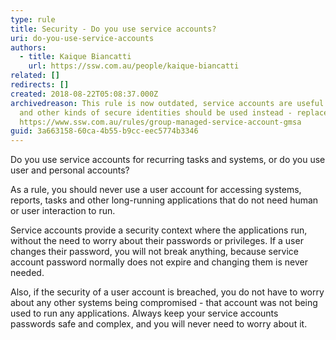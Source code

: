 ```yaml
---
type: rule
title: Security - Do you use service accounts?
uri: do-you-use-service-accounts
authors:
  - title: Kaique Biancatti
    url: https://ssw.com.au/people/kaique-biancatti
related: []
redirects: []
created: 2018-08-22T05:08:37.000Z
archivedreason: This rule is now outdated, service accounts are useful but gMSAs
  and other kinds of secure identities should be used instead - replaced by
  https://www.ssw.com.au/rules/group-managed-service-account-gmsa
guid: 3a663158-60ca-4b55-b9cc-eec5774b3346
---
```


Do you use service accounts for recurring tasks and systems, or do you use user and personal accounts?

<!--endintro-->

As a rule, you should never use a user account for accessing systems, reports, tasks and other long-running applications that do not need human or user interaction to run.

Service accounts provide a security context where the applications run, without the need to worry about their passwords or privileges. If a user changes their password, you will not break anything, because service account password normally does not expire and changing them is never needed.

Also, if the security of a user account is breached, you do not have to worry about any other systems being compromised - that account was not being used to run any applications. Always keep your service accounts passwords safe and complex, and you will never need to worry about it.
